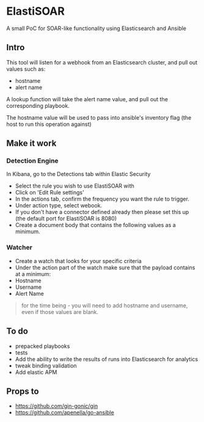 # ElastiSOAR
A small PoC for SOAR-like functionality using Elasticsearch and Ansible

## Intro 
This tool will listen for a webhook from an Elasticsearch cluster, and pull out values such as: 
- hostname
- alert name

A lookup function will take the alert name value, and pull out the corresponding playbook. 

The hostname value will be used to pass into ansible's inventory flag (the host to run this operation against)

## Make it work

### Detection Engine
In Kibana, go to the Detections tab within Elastic Security
- Select the rule you wish to use ElastiSOAR with
- Click on 'Edit Rule settings'
- In the actions tab, confirm the frequency you want the rule to trigger. 
- Under action type, select webook. 
- If you don't have a connector defined already then please set this up (the default port for ElastiSOAR is 8080)
- Create a document body that contains the following values as a minimum. 

### Watcher
- Create a watch that looks for your specific criteria
- Under the action part of the watch make sure that the payload contains at a minimum: 
- Hostname
- Username
- Alert Name 

> for the time being - you will need to add hostname and username, even if those values are blank. 

## To do 
- prepacked playbooks
- tests
- Add the ability to write the results of runs into Elasticsearch for analytics
- tweak binding validation 
- Add elastic APM
## Props to 
- https://github.com/gin-gonic/gin
- https://github.com/apenella/go-ansible
